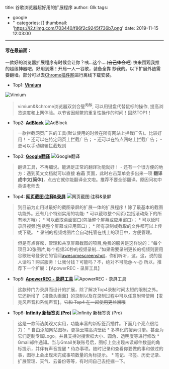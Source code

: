 title: 谷歌浏览器超好用的扩展程序
author: Glk
tags:
  - google
  - ''
categories: []
thumbnail: 'https://i2.tiimg.com/703440/f86f2c9245f736b7.png'
date: 2019-11-15 12:03:00
---
#### 写在最前面：
一款好的浏览器扩展程序有时候会让你？咦...这个....(~~自己体会吧~~) 快来围观我推的超级神器吧，好用到爆！开局一人一谷歌，装备全靠 ~~抄我的~~。以下扩展外链需要翻墙。部分可以去[Chrome插件网](http://chromecj.com/)进行离线下载安装。
- Top1: **[Vimium](https://chrome.google.com/webstore/detail/vimium/dbepggeogbaibhgnhhndojpepiihcmeb?hl=zh-CN)**

![Vimium](https://i2.tiimg.com/703440/561ac1ade604f689.png)
> vimium&&chrome浏览器双剑合璧<sup>~~无敌~~</sup>, 可以用键盘代替鼠标的操作, 提高浏览速度和上网体验。以节省因频繁的重复性操作的时间！固然TOP1！
<!-- more -->

- Top2: **[AdBlock](https://i1.fuimg.com/703440/33d613db6924ab71.png)**
![AdBlock](https://i1.fuimg.com/703440/33d613db6924ab71.png)
> 一款拦截网页广告的工具(默认使用的时候在所有网站上拦截广告)。比较好用！
	- 还可以在特定网页上拦截广告；
	- 还可以在特点网站上拦截广告；
    - 更可以手动编辑拦截规则     		


- Top3: **[Google翻译](https://chrome.google.com/webstore/detail/google-translate/aapbdbdomjkkjkaonfhkkikfgjllcleb)**
![Google翻译](https://i2.tiimg.com/703440/10ed13960e19bc74.png)
> 翻译工具，不再细说。能满足正常的翻译功能就好！
	- 还有一个很方便的地方：遇到英文文档就可以直接 **右击** 页面，此时右击菜单会多出来一项 **翻译成中文[简体]**，点击它就你能翻译全文啦。推荐不要全部翻译。原因问初中英语老师去 


- Top4: **[网页截图:注释&录屏](https://chrome.google.com/webstore/detail/awesome-screenshot-screen/nlipoenfbbikpbjkfpfillcgkoblgpmj)**
![网页截图:注释&录屏](https://i2.tiimg.com/703440/bf5743f516e6114f.png)
> 到目前为止用过最好的截图录屏的扩展一体的扩展程序！除了最基本的截图功能外。还有几个特别实用的功能:
	* 可以截取整个网页(包括滚动条下的所有地方哦)；
	* 可以截取桌面窗口(包括整个屏幕或应用窗口)；
	* 可以延时录屏视频(包括整个屏幕或应用窗口)；
	* 所有录制或截取的文件都可以上传或下载。
	* 录制的视频或图片会自动托管在线上的项目中，方便管理。
    
> 但是有点客席，管理和共享屏幕截图的项目,免费的服务是这样说的：“每个项目30张图片,每个视频30秒的视频录制...”如果需要录制更长的视频则要用谷歌账号登录它的官网[awesomescreenshot](https://www.awesomescreenshot.com/pricing?from=video)，你们听听，这，这，说的是人话吗？购买服务！让我付钱？可能吗？不，绝对不可能@-v-@ 所以，推荐下一个扩展：【ApowerREC - 录屏工具】

- Top5: **[ApowerREC - 录屏工具](https://chrome.google.com/webstore/detail/apowerrec-screen-video-re/plnnpndcgjokianndhalbgnpcbkbehmp)**
![ApowerREC - 录屏工具](https://i1.fuimg.com/703440/723a39e734df8500.png)
> 这款砖门为录屏而设计的扩展，除了解决Top4录制时间太短的限制之外。它还新增了【摄像头画面】的录制以及在录制过程中可以任意附带使用【麦克风声音和系统声音】。~~它和 Top4 在一起使用更丝滑哦~~


- Top6: **[Infinity 新标签页 (Pro)](https://chrome.google.com/webstore/detail/infinity-new-tab-pro/nnnkddnnlpamobajfibfdgfnbcnkgngh)**
![Infinity 新标签页 (Pro)](https://i1.fuimg.com/703440/a7c64598820e44e6.png)
> 这是一款简洁美观又实用，功能丰富的新标签页插件。下面几个亮点很给力：
	* 自由添加网站图标，更换云端高清壁纸
	* 多样化的搜索引擎。甚至为它们定制专属Logo。并且支持对搜索框大小、圆角、透明度等进行修改
	* Gmail邮件通知。当与Gmail关联账号后，图标上会出现未读邮件数量的角标提示，并伴有声音提醒
	* 待办事项。随时记录和查看你要做的事和做过的事，图标上会出现未完成事项数量的角标提示。
	* 笔记、书签、历史记录、扩展管理、天气、云备份等等，有时间自己去挖掘一下。














